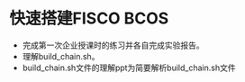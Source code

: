 # 快速搭建FISCO BCOS

- 完成第一次企业授课时的练习并各自完成实验报告。
- 理解build_chain.sh。
- build_chain.sh文件的理解ppt为简要解析build_chain.sh文件